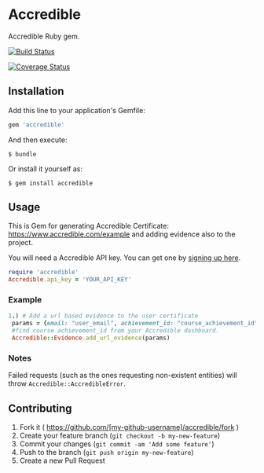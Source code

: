 # Accredible

Accredible Ruby gem. 

[![Build Status](https://travis-ci.org/Integralist/Sinderella.png?.png?branch=master)](http://travis-ci.org/deependersingla/accredible_ruby)  

[![Coverage Status](https://coveralls.io/repos/deependersingla/accredible_ruby/badge.png)](https://coveralls.io/r/deependersingla/accredible_ruby)

## Installation

Add this line to your application's Gemfile:

```ruby
gem 'accredible'
```

And then execute:

    $ bundle

Or install it yourself as:

    $ gem install accredible

## Usage

This is Gem for generating Accredible Certificate: https://www.accredible.com/example and adding evidence also to the project.

You will need a Accredible API key. You can get one by [signing up here](https://accredible.com/issuer/sign_up).

```ruby
require 'accredible'
Accredible.api_key = 'YOUR_API_KEY'
```

### Example
```ruby
1.) # Add a url based evidence to the user certificate
 params = {email: "user_email", achievement_id: "course_achievement_id", url: "url of evidence", description: "description of evidence"}
 #find course achievement_id from your Accredible dashboard. 
 Accredible::Evidence.add_url_evidence(params)
```

### Notes
Failed requests (such as the ones requesting non-existent entities) will throw `Accredible::AccredibleError`.

## Contributing

1. Fork it ( https://github.com/[my-github-username]/accredible/fork )
2. Create your feature branch (`git checkout -b my-new-feature`)
3. Commit your changes (`git commit -am 'Add some feature'`)
4. Push to the branch (`git push origin my-new-feature`)
5. Create a new Pull Request
